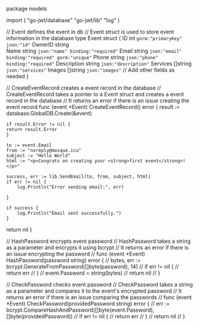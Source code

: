 package models

import (
	"go-jwt/database"
	"go-jwt/lib"
	"log"
)

// Event defines the event in db
// Event struct is used to store event information in the database
type Event struct {
    ID          int       `gorm:"primaryKey" json:"id"`
    OwnerID     string       
    Name        string    `json:"name" binding:"required"`
    Email       string    `json:"email" binding:"required" gorm:"unique"`
    Phone       string    `json:"phone" binding:"required"`
    Description string    `json:"description"`
    Services    []string    `json:"services"`
    Images      []string  `json:"images"`
    // Add other fields as needed
}


// CreateEventRecord creates a event record in the database
// CreateEventRecord takes a pointer to a Event struct and creates a event record in the database
// It returns an error if there is an issue creating the event record
func (event *Event) CreateEventRecord() error {
	result := database.GlobalDB.Create(&event)

	if result.Error != nil {
    return result.Error
    }

  	to := event.Email
    from := "noreply@mosque.icu"
    subject := "Hello World"
    html := "<p>Congrats on creating your <strong>first event</strong>!</p>"

    success, err := lib.SendEmail(to, from, subject, html)
    if err != nil {
        log.Println("Error sending email:", err)
        
    }

    if success {
        log.Println("Email sent successfully.")
    }

 return nil
}

// HashPassword encrypts event password
// HashPassword takes a string as a parameter and encrypts it using bcrypt
// It returns an error if there is an issue encrypting the password
// func (event *Event) HashPassword(password string) error {
//  bytes, err := bcrypt.GenerateFromPassword([]byte(password), 14)
//  if err != nil {
//   return err
//  }
//  event.Password = string(bytes)
//  return nil
// }

// CheckPassword checks event password
// CheckPassword takes a string as a parameter and compares it to the event's encrypted password
// It returns an error if there is an issue comparing the passwords
// func (event *Event) CheckPassword(providedPassword string) error {
//  err := bcrypt.CompareHashAndPassword([]byte(event.Password), []byte(providedPassword))
//  if err != nil {
//   return err
//  }
//  return nil
// }